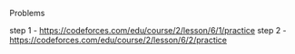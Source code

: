 Problems

step 1 - https://codeforces.com/edu/course/2/lesson/6/1/practice
step 2 - https://codeforces.com/edu/course/2/lesson/6/2/practice